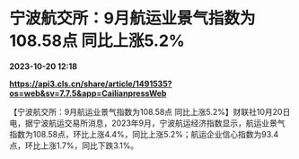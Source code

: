 # 宁波航交所：9月航运业景气指数为108.58点 同比上涨5.2%

**2023-10-20 12:18**

**https://api3.cls.cn/share/article/1491535?os=web&sv=7.7.5&app=CailianpressWeb**

【宁波航交所：9月航运业景气指数为108.58点 同比上涨5.2%】财联社10月20日电，据宁波航运交易所消息，2023年9月，宁波航运经济指数显示，航运业景气指数为108.58点，环比上涨4.4%，同比上涨5.2%；航运企业信心指数为93.4点，环比上涨1.7%，同比下跌3.1%。